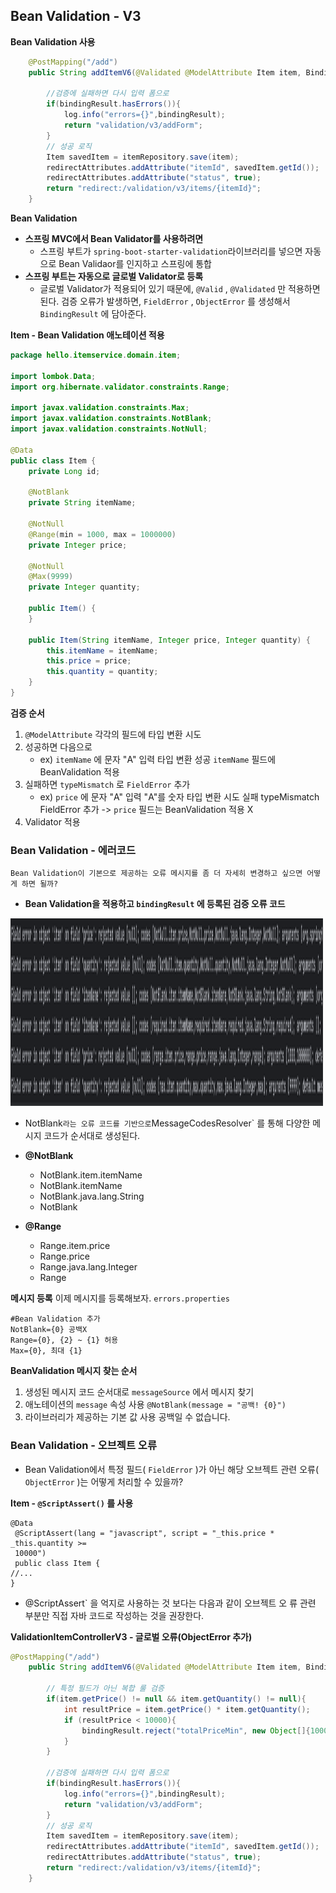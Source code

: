 ## Bean Validation - V3

**Bean Validation 사용**
```java
    @PostMapping("/add")
    public String addItemV6(@Validated @ModelAttribute Item item, BindingResult bindingResult, RedirectAttributes redirectAttributes) {

        //검증에 실패하면 다시 입력 폼으로
        if(bindingResult.hasErrors()){
            log.info("errors={}",bindingResult);
            return "validation/v3/addForm";
        }
        // 성공 로직
        Item savedItem = itemRepository.save(item);
        redirectAttributes.addAttribute("itemId", savedItem.getId());
        redirectAttributes.addAttribute("status", true);
        return "redirect:/validation/v3/items/{itemId}";
    }
```

**Bean Validation**
- **스프링 MVC에서 Bean Validator를 사용하려면** 
	- 스프링 부트가 `spring-boot-starter-validation`라이브러리를 넣으면 자동으로 Bean Validaor를 인지하고 스프링에 통합
- **스프링 부트는 자동으로 글로벌 Validator로 등록**
	- 글로벌 Validator가 적용되어 있기 때문에, `@Valid` , `@Validated` 만 적용하면 된다. 검증 오류가 발생하면, `FieldError` , `ObjectError` 를 생성해서`BindingResult` 에 담아준다.


**Item - Bean Validation 애노테이션 적용**
```java
package hello.itemservice.domain.item;

import lombok.Data;
import org.hibernate.validator.constraints.Range;

import javax.validation.constraints.Max;
import javax.validation.constraints.NotBlank;
import javax.validation.constraints.NotNull;

@Data
public class Item {
    private Long id;

    @NotBlank
    private String itemName;

    @NotNull
    @Range(min = 1000, max = 1000000)
    private Integer price;

    @NotNull
    @Max(9999)
    private Integer quantity;

    public Item() {
    }

    public Item(String itemName, Integer price, Integer quantity) {
        this.itemName = itemName;
        this.price = price;
        this.quantity = quantity;
    }
}
```

**검증 순서**
1. `@ModelAttribute` 각각의 필드에 타입 변환 시도 
1. 성공하면 다음으로
	- ex) `itemName` 에 문자 "A" 입력 타입 변환 성공 `itemName` 필드에 BeanValidation 적용
2. 실패하면 `typeMismatch` 로 `FieldError` 추가 
	- ex) `price` 에 문자 "A" 입력 "A"를 숫자 타입 변환 시도 실패 typeMismatch FieldError 추가 -> `price` 필드는 BeanValidation 적용 X
2. Validator 적용

### Bean Validation -  에러코드
`Bean Validation이 기본으로 제공하는 오류 메시지를 좀 더 자세히 변경하고 싶으면 어떻게 하면 될까?`

- **Bean Validation을 적용하고 `bindingResult` 에 등록된 검증 오류 코드**

<img src="/img/Spring_MVC/BeanValidator.png" alt="BeanValidator" width="500" height="300" />

- NotBlank` 라는 오류 코드를 기반으로 `MessageCodesResolver` 를 통해 다양한 메시지 코드가 순서대로 생성된다.
- **@NotBlank** 
	- NotBlank.item.itemName
	- NotBlank.itemName 
	- NotBlank.java.lang.String 
	- NotBlank

- **@Range**
	- Range.item.price
	- Range.price 
	- Range.java.lang.Integer 
	- Range

**메시지 등록**
이제 메시지를 등록해보자.
`errors.properties` 
```
#Bean Validation 추가 
NotBlank={0} 공백X 
Range={0}, {2} ~ {1} 허용 
Max={0}, 최대 {1}
```
**BeanValidation 메시지 찾는 순서**
1. 생성된 메시지 코드 순서대로 `messageSource` 에서 메시지 찾기
2. 애노테이션의 `message` 속성 사용 `@NotBlank(message = "공백! {0}")` 
3. 라이브러리가 제공하는 기본 값 사용 공백일 수 없습니다.

### Bean Validation - 오브젝트 오류
- Bean Validation에서 특정 필드( `FieldError` )가 아닌 해당 오브젝트 관련 오류( `ObjectError` )는 어떻게 처리할 수 있을까?

**Item - `@ScriptAssert()` 를 사용**
```
@Data
 @ScriptAssert(lang = "javascript", script = "_this.price * _this.quantity >=
 10000")
 public class Item {
//...
}
```
- @ScriptAssert` 을 억지로 사용하는 것 보다는 다음과 같이 오브젝트 오 류 관련 부분만 직접 자바 코드로 작성하는 것을 권장한다.

**ValidationItemControllerV3 - 글로벌 오류(ObjectError 추가)**
```java
@PostMapping("/add")
    public String addItemV6(@Validated @ModelAttribute Item item, BindingResult bindingResult, RedirectAttributes redirectAttributes) {

        // 특정 필드가 아닌 복합 룰 검증
        if(item.getPrice() != null && item.getQuantity() != null){
            int resultPrice = item.getPrice() * item.getQuantity();
            if (resultPrice < 10000){
                bindingResult.reject("totalPriceMin", new Object[]{10000, resultPrice}, null);
            }
        }
        
        //검증에 실패하면 다시 입력 폼으로
        if(bindingResult.hasErrors()){
            log.info("errors={}",bindingResult);
            return "validation/v3/addForm";
        }
        // 성공 로직
        Item savedItem = itemRepository.save(item);
        redirectAttributes.addAttribute("itemId", savedItem.getId());
        redirectAttributes.addAttribute("status", true);
        return "redirect:/validation/v3/items/{itemId}";
    }
```
